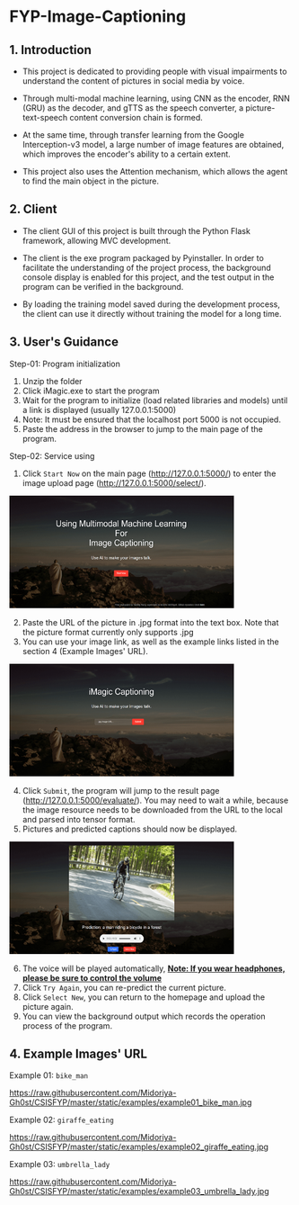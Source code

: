 # FYP-Image-Captioning

## 1. Introduction
- This project is dedicated to providing people with visual impairments to understand the content of pictures in social media by voice.

- Through multi-modal machine learning, using CNN as the encoder, RNN (GRU) as the decoder, and gTTS as the speech converter, a picture-text-speech content conversion chain is formed.

- At the same time, through transfer learning from the Google Interception-v3 model, a large number of image features are obtained, which improves the encoder's ability to a certain extent.

- This project also uses the Attention mechanism, which allows the agent to find the main object in the picture.



## 2. Client
- The client GUI of this project is built through the Python Flask framework, allowing MVC development.

- The client is the exe program packaged by Pyinstaller. In order to facilitate the understanding of the project process, the background console display is enabled for this project, and the test output in the program can be verified in the background.

- By loading the training model saved during the development process, the client can use it directly without training the model for a long time.



## 3. User's Guidance
Step-01: Program initialization
1) Unzip the folder
2) Click iMagic.exe to start the program
3) Wait for the program to initialize (load related libraries and models) until a link is displayed (usually 127.0.0.1:5000)
4) Note: It must be ensured that the localhost port 5000 is not occupied.
5) Paste the address in the browser to jump to the main page of the program.

Step-02: Service using
1) Click `Start Now` on the main page (http://127.0.0.1:5000/) to enter the image upload page (http://127.0.0.1:5000/select/).

<div><img src="https://raw.githubusercontent.com/Midoriya-Gh0st/CSISFYP/master/static/images/ui/index_page.PNG"  width="400" height="200" alt="index page"> </div>

2) Paste the URL of the picture in .jpg format into the text box. Note that the picture format currently only supports .jpg
3) You can use your image link, as well as the example links listed in the section 4 (Example Images' URL).

<div><img src="https://raw.githubusercontent.com/Midoriya-Gh0st/CSISFYP/master/static/images/ui/file_upload.PNG"  width="400" height="200" alt="index page"> </div>

4) Click `Submit`, the program will jump to the result page (http://127.0.0.1:5000/evaluate/). You may need to wait a while, because the image resource needs to be downloaded from the URL to the local and parsed into tensor format.
5) Pictures and predicted captions should now be displayed.

<div><img src="https://raw.githubusercontent.com/Midoriya-Gh0st/CSISFYP/master/static/images/ui/result_page.PNG"  width="400" height="200" alt="index page"> </div>

6) The voice will be played automatically, <u>**Note: If you wear headphones, please be sure to control the volume**</u>
7) Click `Try Again`, you can re-predict the current picture.
8) Click `Select New`, you can return to the homepage and upload the picture again.
9) You can view the background output which records the operation process of the program.




## 4. Example Images' URL

Example 01: `bike_man`

https://raw.githubusercontent.com/Midoriya-Gh0st/CSISFYP/master/static/examples/example01_bike_man.jpg

Example 02:  `giraffe_eating`

https://raw.githubusercontent.com/Midoriya-Gh0st/CSISFYP/master/static/examples/example02_giraffe_eating.jpg

Example 03: `umbrella_lady`

https://raw.githubusercontent.com/Midoriya-Gh0st/CSISFYP/master/static/examples/example03_umbrella_lady.jpg
